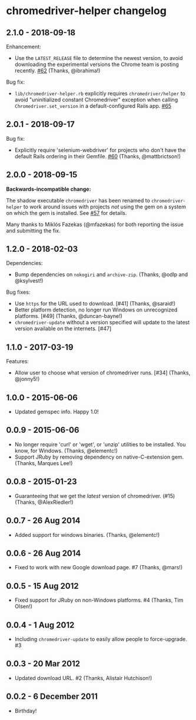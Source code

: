 chromedriver-helper changelog
==========

2.1.0 - 2018-09-18
----------

Enhancement:

* Use the `LATEST_RELEASE` file to determine the newest version, to avoid downloading the experimental versions the Chrome team is posting recently. [#62](https://github.com/flavorjones/chromedriver-helper/issues/62) (Thanks, @ibrahima!)

Bug fix:

* `lib/chromedriver-helper.rb` explicitly requires `chromedriver/helper` to avoid "uninitialized constant Chromedriver" exception when calling `Chromedriver.set_version` in a default-configured Rails app. [#65](https://github.com/flavorjones/chromedriver-helper/issues/65)


2.0.1 - 2018-09-17
----------

Bug fix:

* Explicitly require 'selenium-webdriver' for projects who don't have the default Rails ordering in their Gemfile. [#60](https://github.com/flavorjones/chromedriver-helper/issues/60) (Thanks, @mattbrictson!)


2.0.0 - 2018-09-15
----------

**Backwards-incompatible change:**

The shadow executable `chromedriver` has been renamed to `chromedriver-helper` to work around issues with projects _not_ using the gem on a system on which the gem is installed. See [#57](https://github.com/flavorjones/chromedriver-helper/issues/57) for details.

Many thanks to Miklós Fazekas (@mfazekas) for both reporting the issue and submitting the fix.



1.2.0 - 2018-02-03
----------

Dependencies:

* Bump dependencies on `nokogiri` and `archive-zip`. (Thanks, @odlp and @ksylvest!)


Bug fixes:

* Use `https` for the URL used to download. [#41] (Thanks, @saraid!)
* Better platform detection, no longer run Windows on unrecognized platforms. [#49] (Thanks, @duncan-bayne!)
* `chromedriver-update` without a version specified will update to the latest version available on the internets. [#47]



1.1.0 - 2017-03-19
----------

Features:

* Allow user to choose what version of chromedriver runs. [#34] (Thanks, @jonny5!)


1.0.0 - 2015-06-06
----------

* Updated gemspec info. Happy 1.0!


0.0.9 - 2015-06-06
----------

* No longer require 'curl' or 'wget', or 'unzip' utilities to be installed. You know, for Windows. (Thanks, @elementc!)
* Support JRuby by removing dependency on native-C-extension gem. (Thanks, Marques Lee!)


0.0.8 - 2015-01-23
----------

* Guaranteeing that we get the *latest* version of chromedriver. (#15) (Thanks, @AlexRiedler!)


0.0.7 - 26 Aug 2014
----------

* Added support for windows binaries. (Thanks, @elementc!)


0.0.6 - 26 Aug 2014
----------

* Fixed to work with new Google download page. #7 (Thanks, @mars!)


0.0.5 - 15 Aug 2012
----------

* Fixed support for JRuby on non-Windows platforms. #4 (Thanks, Tim Olsen!)


0.0.4 - 1 Aug 2012
----------

* Including `chromedriver-update` to easily allow people to force-upgrade. #3


0.0.3 - 20 Mar 2012
----------

* Updated download URL. #2 (Thanks, Alistair Hutchison!)


0.0.2 - 6 December 2011
----------

* Birthday!
